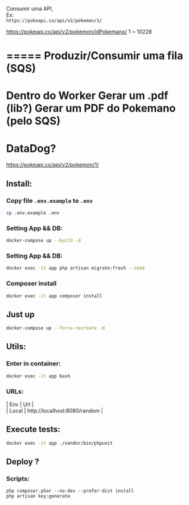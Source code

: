 Consumir uma API,  
Ex:  
`https://pokeapi.co/api/v2/pokemon/1/` 


https://pokeapi.co/api/v2/pokemon/idPokemano/ 1 ~ 10228

=====
Produzir/Consumir uma fila (SQS)
=====
Dentro do Worker 
Gerar um .pdf (lib?)
Gerar um PDF do Pokemano (pelo SQS)
=====
DataDog?
=====



https://pokeapi.co/api/v2/pokemon/1/


## Install:

### Copy file `.env.example` to `.env`
```bash
cp .env.example .env
```

### Setting App && DB:
```bash
docker-compose up --build -d
```

### Setting App && DB:
```bash
docker exec -it app php artisan migrate:fresh --seed
```

### Composer install
```bash
docker exec -it app composer install
```

## Just up
```bash
docker-compose up --force-recreate -d
```

## Utils:

### Enter in container:
```bash
docker exec -it app bash
```

### URLs:
|   Env  |   Url     |   
|   Local   |   http://localhost:8080/random    |







## Execute tests:
```bash
docker exec -it app ./vendor/bin/phpunit
```

## Deploy ?

### Scripts:
```
php composer.phar --no-dev --prefer-dist install 
php artisan key:generate  
```
